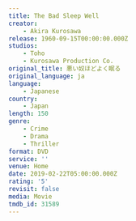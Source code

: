 ```yaml
---
title: The Bad Sleep Well
creator:
    - Akira Kurosawa
release: 1960-09-15T00:00:00.000Z
studios:
    - Toho
    - Kurosawa Production Co.
original_title: 悪い奴ほどよく眠る
original_language: ja
language:
    - Japanese
country:
    - Japan
length: 150
genre:
    - Crime
    - Drama
    - Thriller
format: DVD
service: ''
venue: Home
date: 2019-02-22T05:00:00.000Z
rating: '5'
revisit: false
media: Movie
tmdb_id: 31589
---
```



